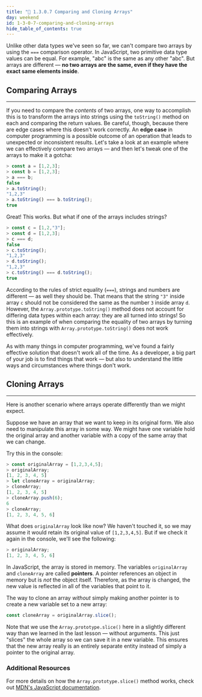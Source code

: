 ```yaml
---
title: "📓 1.3.0.7 Comparing and Cloning Arrays"
day: weekend
id: 1-3-0-7-comparing-and-cloning-arrays
hide_table_of_contents: true
---
```


Unlike other data types we've seen so far, we can't compare two arrays by using the `===` comparison operator. In JavaScript, two primitive data type values can be equal. For example, "abc" is the same as any other "abc". But arrays are different — **no two arrays are the same, even if they have the exact same elements inside**.

## Comparing Arrays
---

If you need to compare the _contents_ of two arrays, one way to accomplish this is to transform the arrays into strings using the `toString()` method on each and comparing the return values. Be careful, though, because there are edge cases where this doesn't work correctly. An **edge case** in computer programming is a possible outcome of an operation that leads to unexpected or inconsistent results. Let's take a look at an example where we can effectively compare two arrays — and then let's tweak one of the arrays to make it a gotcha:

```javascript
> const a = [1,2,3];
> const b = [1,2,3];
> a === b;
false
> a.toString();
"1,2,3"
> a.toString() === b.toString();
true
```

Great! This works. But what if one of the arrays includes strings?

```javascript
> const c = [1,2,"3"];
> const d = [1,2,3];
> c === d;
false
> c.toString();
"1,2,3"
> d.toString();
"1,2,3"
> c.toString() === d.toString();
true
```

According to the rules of strict equality (`===`), strings and numbers are different — as well they should be. That means that the string `"3"` inside array `c` should not be considered the same as the number `3` inside array `d`. However, the `Array.prototype.toString()` method does not account for differing data types within each array: they are all turned into strings! So this is an example of when comparing the equality of two arrays by turning them into strings with `Array.prototype.toString()` does not work effectively.

As with many things in computer programming, we've found a fairly effective solution that doesn't work all of the time. As a developer, a big part of your job is to find things that work — but also to understand the little ways and circumstances where things don't work.

## Cloning Arrays
---

Here is another scenario where arrays operate differently than we might expect.

Suppose we have an array that we want to keep in its original form. We also need to manipulate this array in some way. We might have one variable hold the original array and another variable with a copy of the same array that we can change.

Try this in the console:

```javascript
> const originalArray = [1,2,3,4,5];
> originalArray;
[1, 2, 3, 4, 5]
> let cloneArray = originalArray;
> cloneArray;
[1, 2, 3, 4, 5]
> cloneArray.push(6);
6
> cloneArray;
[1, 2, 3, 4, 5, 6]
```

What does `originalArray` look like now? We haven't touched it, so we may assume it would retain its original value of `[1,2,3,4,5]`. But if we check it again in the console, we'll see the following:

```javascript
> originalArray;
[1, 2, 3, 4, 5, 6]
```

In JavaScript, the array is stored in memory. The variables `originalArray` and `cloneArray` are called **pointers**. A pointer references an object in memory but is _not_ the object itself. Therefore, as the array is changed, the new value is reflected in all of the variables that point to it.

The way to clone an array _without_ simply making another pointer is to create a new variable set to a new array:

```javascript
const cloneArray = originalArray.slice();
```

Note that we use the `Array.prototype.slice()` here in a slightly different way than we learned in the last lesson — without arguments. This just "slices" the whole array so we can save it in a new variable. This ensures that the new array really is an entirely separate entity instead of simply a pointer to the original array.

### Additional Resources

For more details on how the `Array.prototype.slice()` method works, check out [MDN's JavaScript documentation](https://developer.mozilla.org/en-US/docs/Web/JavaScript/Reference/Global_Objects/Array/slice).
